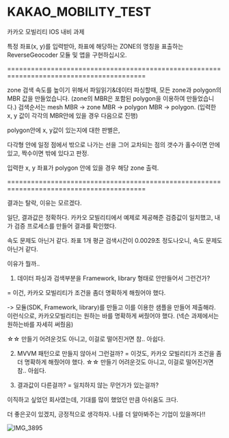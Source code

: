 # KAKAO_MOBILITY_TEST


카카오 모빌리티 IOS 내비 과제

특정 좌표(x, y)를 입력받아, 좌표에 해당하는 ZONE의 명칭을 표출하는 ReverseGeocoder 모듈 및 앱을 구현하십시오.

=========================================================================================

zone 검색 속도를 높이기 위해서
파일읽기&데이터 파싱할때, 모든 zone과 polygon의 MBR 값을 만들었습니다. (zone의 MBR은 포함된 polygon을 이용하여 만들었습니다.)
검색순서는 mesh MBR -> zone MBR -> polygon MBR -> polygon. (입력한 x, y 값이 각각의 MBR안에 있을 경우 다음으로 진행)

polygon안에 x, y값이 있는지에 대한 판별은,

다각형 안에 일정 점에서 밖으로 나가는 선을 그어
교차되는 점의 갯수가 홀수이면 안에 있고,
짝수이면 밖에 있다고 판정.

입력한 x, y 좌표가 polygon 안에 있을 경우 해당 zone 출력.

=========================================================================================

결과는 탈락, 이유는 모르겠다. 


일단, 결과값은 정확하다.
카카오 모빌리티에서 예제로 제공해준 검증값이 일치했고, 내가 검증 프로세스를 만들어 결과를 확인했다.

속도 문제도 아닌거 같다.
좌표 1개 평균 검색시간이 0.0029초 정도나오니, 속도 문제도 아닌거 같다.

이유가 뭘까.. 
1. 데이터 파싱과 검색부분을 Framework, library 형태로 안만들어서 그런건가?

= 이건, 카카오 모빌리티가 조건을 좀더 명확하게 해줬어야 했다.

 -> 모듈(SDK, Framework, library)를 만들고 이를 이용한 샘플을 만들어 제출해라.  이런식으로, 카카오모빌리티는 원하는 바를 명확하게 써줬어야 했다.
(넥슨 과제에서는 원하는바를 자세히 써줬음)
    
☆☆ 만들기 어려운것도 아니고, 이걸로 떨어진거면 참.. 아쉽다.
 
2. MVVM 패턴으로 만들지 않아서 그런걸까?
= 이것도, 카카오 모빌리티가 조건을 좀더 명확하게 해줬어야 했다.
☆☆ 만들기 어려운것도 아니고, 이걸로 떨어진거면 참.. 아쉽다.

3. 결과값이 다른걸까?
= 일치하지 않는 무언가가 있는걸까?



이직하고 싶었던 회사였는데, 
기대를 많이 했었던 만큼 아쉬움도 크다.

더 좋은곳이 있겠지, 긍정적으로 생각하자. 나를 더 알아봐주는 기업이 있을꺼다!!  



![IMG_3895](https://user-images.githubusercontent.com/5820255/74238177-9a35ea80-4d18-11ea-8563-16a9f7941a17.PNG)

